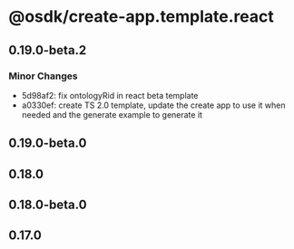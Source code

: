 # @osdk/create-app.template.react

## 0.19.0-beta.2

### Minor Changes

- 5d98af2: fix ontologyRid in react beta template
- a0330ef: create TS 2.0 template, update the create app to use it when needed and the generate example to generate it

## 0.19.0-beta.0

## 0.18.0

## 0.18.0-beta.0

## 0.17.0
